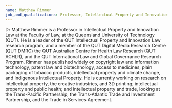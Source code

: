```yaml
---
name: Matthew Rimmer
job_and_qualifications: Professor, Intellectual Property and Innovation, Faculty of Law at Queensland University of Technology (QUT)
---
```


Dr Matthew Rimmer is a Professor in Intellectual Property and Innovation Law at the Faculty of Law, at the Queensland University of Technology (QUT). He is a leader of the QUT Intellectual Property and Innovation Law research program, and a member of the QUT Digital Media Research Centre (QUT DMRC) the QUT Australian Centre for Health Law Research (QUT ACHLR), and the QUT International Law and Global Governance Research Program. Rimmer has published widely on copyright law and information technology, patent law and biotechnology, access to medicines, plain packaging of tobacco products, intellectual property and climate change, and Indigenous Intellectual Property. He is currently working on research on intellectual property, the creative industries, and 3D printing; intellectual property and public health; and intellectual property and trade, looking at the Trans-Pacific Partnership, the Trans-Atlantic Trade and Investment Partnership, and the Trade in Services Agreement. 
